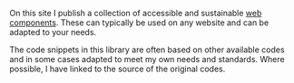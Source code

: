 On this site I publish a collection of accessible and sustainable [web components](https://alverdae.github.io/accsus-components/components/index). These can typically be used on any website and can be adapted to your needs. 

The code snippets in this library are often based on other available codes and in some cases adapted to meet my own needs and standards. Where possible, I have linked to the source of the original codes.